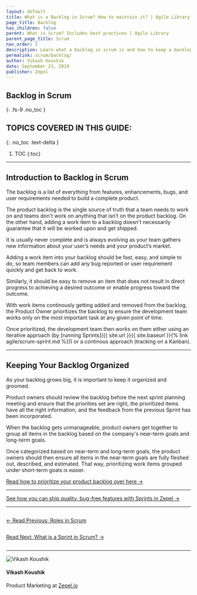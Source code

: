 ```yaml
---
layout: default
title: What is a Backlog in Scrum? How to maintain it? | Agile Library
page_title: Backlog
has_children: false
parent: What is Scrum? Includes best practices | Agile Library
parent_page_title: Scrum
nav_order: 2
description: Learn what a backlog in scrum is and how to keep a backlog organized. 
permalink: scrum/backlog/
author: Vikash Koushik
date: September 23, 2019
publisher: Zepel
---
```


## Backlog in Scrum
{: .fs-9 .no_toc }

## TOPICS COVERED IN THIS GUIDE:
{: .no_toc .text-delta }

1. TOC
{:toc}

---

## Introduction to Backlog in Scrum
The backlog is a list of everything from features, enhancements, bugs, and user requirements needed to build a complete product. 

The product backlog is the single source of truth that a team needs to work on and teams don't work on anything that isn’t on the product backlog. On the other hand, adding a work item to a backlog doesn't necessarily guarantee that it will be worked upon and get shipped.

It is usually never complete and is always evolving as your team gathers new information about your user’s needs and your product’s market.

Adding a work item into your backlog should be fast, easy, and simple to do, so team members can add any bug reported or user requirement quickly and get back to work. 

Similarly, it should be easy to remove an item that does not result in direct progress to achieving a desired outcome or enable progress toward the outcome.

With work items continously getting added and removed from the backlog, the Product Owner prioritizes the backlog to ensure the development team works only on the most important task at any given point of time. 

Once prioritized, the development team then works on them either using an iterative approach (by [running Sprints]({{ site.url }}{{ site.baseurl }}{% link agile/scrum-sprint.md %})) or a continous approach (tracking on a Kanban).

---

## Keeping Your Backlog Organized

As your backlog grows big, it is important to keep it organized and groomed. 

Product owners should review the backlog before the next sprint planning meeting and ensure that the priorities set are right, the prioritized items have all the right information, and the feedback from the previous Sprint has been incorporated. 

When the backlog gets unmanageable, product owners get together to group all items in the backlog based on the company's near-term goals and long-term goals. 

Once categorized based on near-term and long-term goals, the product owners should then ensure all items in the near-term goals are fully fleshed out, described, and estimated. That way, prioritizing work items grouped under short-term goals is easier.

[Read how to prioritize your product backlog over here →](https://zepel.io/blog/prioritize-product-feature-backlog/?utm_source=agilelibrary&utm_medium=text&utm_campaign=scrum-backlog)

---

<div class="highlight-row">
<div class="highlight-column">
<div class="highlight-card">
    <div class="highlight-container">
        <a href="https://zepel.io/features/sprints/?utm_source=agilelibrary&utm_medium=bottom-cta&utm_campaign=scrumbacklog" target="_blank">
        <p class="highlight-card-title">See how you can ship quality, bug-free features with Sprints in Zepel  →</p>
        </a>    
    </div>
</div>
</div>
</div>

---

<div class="row">
<div class="column">
<div class="card">
  <div class="container">
    <a href="{{ site.url }}{{ site.baseurl }}{% link agile/scrum-roles.md %}">
    <p class="card-title">←  Read Previous: Roles in Scrum</p> 
    </a>
  </div>
</div>
</div>

<div class="column">
<div class="card">
  <div class="container">
    <a href="{{ site.url }}{{ site.baseurl }}{% link agile/scrum-sprint.md %}">
    <p class="card-title">Read Next: What is a Sprint in Scrum?  →</p>
    </a>
  </div>
</div>
</div>
</div>

---

<div class="row">
  <div class="column">
    <div class="author-card">
      <img class="author-profile-image" src="/agile/assets/uploads/vikashkoushik.jpeg" alt="Vikash Koushik">
      <div class="author-card-content">
        <h4 class="author-card-name">Vikash Koushik</h4>
            <p>Product Marketing at <a href="https://zepel.io/">Zepel.io</a></p>
      </div>
    </div>
  </div>
</div>